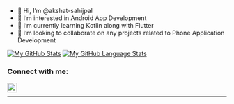 - 👋 Hi, I’m @akshat-sahijpal
- 👀 I’m interested in Android App Development
- 🌱 I’m currently learning Kotlin along with Flutter 
- 💞️ I’m looking to collaborate on any projects related to Phone Application Development
<!---
akshat-sahijpal/akshat-sahijpal is a ✨ special ✨ repository because its `README.md` (this file) appears on your GitHub profile.
You can click the Preview link to take a look at your changes.
--->
[![My GitHub Stats](https://github-readme-stats.vercel.app/api/?username=akshat-sahijpal&count_private=true&theme=tokyonight&showicons=true)]()
[![My GitHub Language Stats](https://github-readme-stats.vercel.app/api/top-langs/?username=akshat-sahijpal&langs_count=5&theme=tokyonight)]()
### Connect with me:
 
[<img align="left" alt="codeSTACKr | LinkedIn" width="22px" src="https://cdn.jsdelivr.net/npm/simple-icons@v3/icons/linkedin.svg" />][linkedin]
<br />
 
---

[linkedin]: https://www.linkedin.com/in/akshat-sahijpal-651b441a6/
